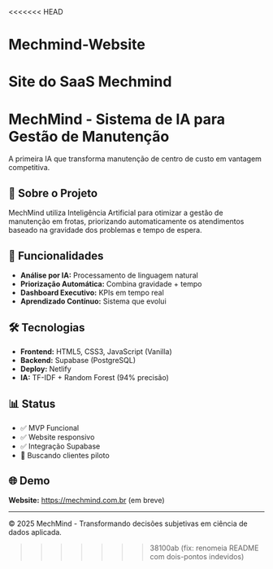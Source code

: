 <<<<<<< HEAD
# Mechmind-Website
Site do SaaS Mechmind
=======
# MechMind - Sistema de IA para Gestão de Manutenção

A primeira IA que transforma manutenção de centro de custo em vantagem competitiva.

## 🚀 Sobre o Projeto

MechMind utiliza Inteligência Artificial para otimizar a gestão de manutenção em frotas, priorizando automaticamente os atendimentos baseado na gravidade dos problemas e tempo de espera.

## 🎯 Funcionalidades

- **Análise por IA:** Processamento de linguagem natural
- **Priorização Automática:** Combina gravidade + tempo  
- **Dashboard Executivo:** KPIs em tempo real
- **Aprendizado Contínuo:** Sistema que evolui

## 🛠️ Tecnologias

- **Frontend:** HTML5, CSS3, JavaScript (Vanilla)
- **Backend:** Supabase (PostgreSQL)
- **Deploy:** Netlify
- **IA:** TF-IDF + Random Forest (94% precisão)

## 📊 Status

- ✅ MVP Funcional
- ✅ Website responsivo
- ✅ Integração Supabase
- 🔄 Buscando clientes piloto

## 🌐 Demo

**Website:** https://mechmind.com.br (em breve)


---

© 2025 MechMind - Transformando decisões subjetivas em ciência de dados aplicada.
>>>>>>> 38100ab (fix: renomeia README com dois-pontos indevidos)
